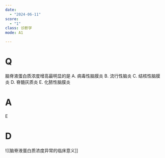 ```yaml
---
date:
  - "2024-06-11"
score:
  - "1"
class: 诊断学
mode: A1

---
```



# Q
脑脊液蛋白质浓度增高最明显的是
A. 病毒性脑膜炎 B. 流行性脑炎 C. 结核性脑膜炎
D. 脊髓灰质炎 E. 化脓性脑膜炎

# A

E


# D
![[脑脊液蛋白质浓度异常的临床意义]]
